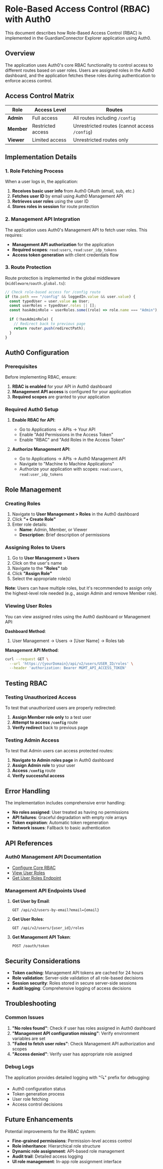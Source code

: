 # Role-Based Access Control (RBAC) with Auth0

This document describes how Role-Based Access Control (RBAC) is implemented in the GuardianConnector Explorer application using Auth0.

## Overview

The application uses Auth0's core RBAC functionality to control access to different routes based on user roles. Users are assigned roles in the Auth0 dashboard, and the application fetches these roles during authentication to enforce access control.

## Access Control Matrix

| Role | Access Level | Routes |
|------|-------------|---------|
| **Admin** | Full access | All routes including `/config` |
| **Member** | Restricted access | Unrestricted routes (cannot access `/config`) |
| **Viewer** | Limited access | Unrestricted routes only |

## Implementation Details

### 1. Role Fetching Process

When a user logs in, the application:

1. **Receives basic user info** from Auth0 OAuth (email, sub, etc.)
2. **Fetches user ID** by email using Auth0 Management API
3. **Retrieves user roles** using the user ID
4. **Stores roles in session** for route protection

### 2. Management API Integration

The application uses Auth0's Management API to fetch user roles. This requires:

- **Management API authorization** for the application
- **Required scopes**: `read:users`, `read:user_idp_tokens`
- **Access token generation** with client credentials flow

### 3. Route Protection

Route protection is implemented in the global middleware (`middleware/oauth.global.ts`):

```typescript
// Check role-based access for /config route
if (to.path === "/config" && loggedIn.value && user.value) {
  const typedUser = user.value as User;
  const userRoles = typedUser.roles || [];
  const hasAdminRole = userRoles.some((role) => role.name === "Admin");
  
  if (!hasAdminRole) {
    // Redirect back to previous page
    return router.push(redirectPath);
  }
}
```

## Auth0 Configuration

### Prerequisites

Before implementing RBAC, ensure:

1. **RBAC is enabled** for your API in Auth0 dashboard
2. **Management API access** is configured for your application
3. **Required scopes** are granted to your application

### Required Auth0 Setup

1. **Enable RBAC for API**:
   - Go to Applications → APIs → Your API
   - Enable "Add Permissions in the Access Token"
   - Enable "RBAC" and "Add Roles in the Access Token"

2. **Authorize Management API**:
   - Go to Applications → APIs → Auth0 Management API
   - Navigate to "Machine to Machine Applications"
   - Authorize your application with scopes: `read:users`, `read:user_idp_tokens`

## Role Management

### Creating Roles

1. Navigate to **User Management > Roles** in the Auth0 dashboard
2. Click **"+ Create Role"**
3. Enter role details:
   - **Name**: Admin, Member, or Viewer
   - **Description**: Brief description of permissions

### Assigning Roles to Users

1. Go to **User Management > Users**
2. Click on the user's name
3. Navigate to the **"Roles"** tab
4. Click **"Assign Role"**
5. Select the appropriate role(s)

**Note**: Users can have multiple roles, but it's recommended to assign only the highest-level role needed (e.g., assign Admin and remove Member role).

### Viewing User Roles

You can view assigned roles using the Auth0 dashboard or Management API:

**Dashboard Method**:
1. User Management → Users → [User Name] → Roles tab

**Management API Method**:
```bash
curl --request GET \
  --url 'https://{yourDomain}/api/v2/users/USER_ID/roles' \
  --header 'authorization: Bearer MGMT_API_ACCESS_TOKEN'
```

## Testing RBAC

### Testing Unauthorized Access

To test that unauthorized users are properly redirected:

1. **Assign Member role only** to a test user
2. **Attempt to access `/config`** route
3. **Verify redirect** back to previous page

### Testing Admin Access

To test that Admin users can access protected routes:

1. **Navigate to Admin roles page** in Auth0 dashboard
2. **Assign Admin role** to your user
3. **Access `/config`** route
4. **Verify successful access**

## Error Handling

The implementation includes comprehensive error handling:

- **No roles assigned**: User treated as having no permissions
- **API failures**: Graceful degradation with empty role arrays
- **Token expiration**: Automatic token regeneration
- **Network issues**: Fallback to basic authentication

## API References

### Auth0 Management API Documentation

- [Configure Core RBAC](https://auth0.com/docs/manage-users/access-control/configure-core-rbac)
- [View User Roles](https://auth0.com/docs/manage-users/access-control/configure-core-rbac/rbac-users/view-user-roles)
- [Get User Roles Endpoint](https://auth0.com/docs/api/management/v2#!/Users/get_user_roles)

### Management API Endpoints Used

1. **Get User by Email**:
   ```
   GET /api/v2/users-by-email?email={email}
   ```

2. **Get User Roles**:
   ```
   GET /api/v2/users/{user_id}/roles
   ```

3. **Get Management API Token**:
   ```
   POST /oauth/token
   ```

## Security Considerations

- **Token caching**: Management API tokens are cached for 24 hours
- **Role validation**: Server-side validation of all role-based decisions
- **Session security**: Roles stored in secure server-side sessions
- **Audit logging**: Comprehensive logging of access decisions

## Troubleshooting

### Common Issues

1. **"No roles found"**: Check if user has roles assigned in Auth0 dashboard
2. **"Management API configuration missing"**: Verify environment variables are set
3. **"Failed to fetch user roles"**: Check Management API authorization and scopes
4. **"Access denied"**: Verify user has appropriate role assigned

### Debug Logs

The application provides detailed logging with "🔍" prefix for debugging:

- Auth0 configuration status
- Token generation process
- User role fetching
- Access control decisions

## Future Enhancements

Potential improvements for the RBAC system:

- **Fine-grained permissions**: Permission-level access control
- **Role inheritance**: Hierarchical role structure
- **Dynamic role assignment**: API-based role management
- **Audit trail**: Detailed access logging
- **UI role management**: In-app role assignment interface
